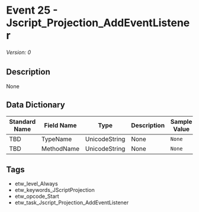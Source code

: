 # Event 25 - Jscript_Projection_AddEventListener
###### Version: 0

## Description
None

## Data Dictionary
|Standard Name|Field Name|Type|Description|Sample Value|
|---|---|---|---|---|
|TBD|TypeName|UnicodeString|None|`None`|
|TBD|MethodName|UnicodeString|None|`None`|

## Tags
* etw_level_Always
* etw_keywords_JScriptProjection
* etw_opcode_Start
* etw_task_Jscript_Projection_AddEventListener